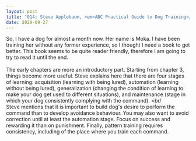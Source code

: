 ```yaml
---
layout: post
title: "014: Steve Applebaum, <em>ABC Practical Guide to Dog Training</em> (2004), Chapter 3"
date: 2020-09-27
---
```

So, I have a dog for almost a month now. Her name is Moka. I have been training her without any former experience, so I thought I need a book to get better. This book seems to be quite reader friendly, therefore I am going to try to read it until the end.
<br/><br/>The early chapters are more an introductory part. Starting from chapter 3, things become more useful. Steve explains here that there are four stages of learning: acquisition (learning with being lured), automation (learning without being lured), generalization (changing the condition of learning to make your dog get used to different situations), and maintenance (stage in which your dog consistently complying with the command).
<br/<br/>Steve mentions that it is important to build dog's desire to perform the command than to develop avoidance behaviour. You may also want to avoid correction until at least the automation stage. Focus on success and rewarding it than on punishment. Finally, pattern training requires consistency, including of the place where you train each command.
